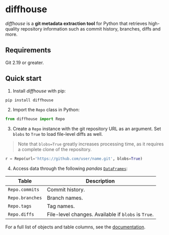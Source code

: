 # diffhouse

*diffhouse* is a **git metadata extraction tool** for Python that retrieves high-quality repository information such as commit history, branches, diffs and more.

## Requirements

Git 2.19 or greater.

## Quick start

1. Install *diffhouse* with pip:

```bash
pip install diffhouse
```

2. Import the `Repo` class in Python:

```python
from diffhouse import Repo
```

3. Create a `Repo` instance with the git repository URL as an argument. Set `blobs` to `True` to load file-level diffs as well.

> Note that `blobs=True` greatly increases processing time, as it requires a complete clone of the repository.

```python
r = Repo(url='https://github.com/user/name.git', blobs=True)
```

4. Access data through the following *pandas* [`DataFrames`](https://pandas.pydata.org/docs/reference/api/pandas.DataFrame.html):

| Table | Description |
| --- | --- |
| `Repo.commits` | Commit history. |
| `Repo.branches` | Branch names. |
| `Repo.tags` | Tag names. |
| `Repo.diffs` | File-level changes. Available if `blobs` is `True`. |

For a full list of objects and table columns, see the [documentation](https://vupdivup.github.io/diffhouse/).
